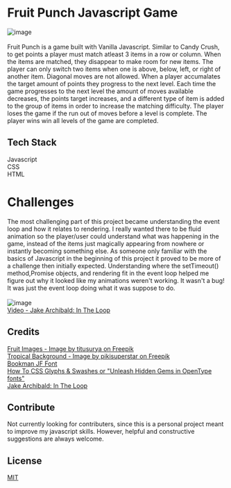 # Fruit Punch Javascript Game

![image](https://user-images.githubusercontent.com/63067781/192017692-39cc9edf-cc6f-4066-b695-434ead2edaca.png)
<br />
<br />
Fruit Punch is a game built with Vanilla Javascript. Similar to Candy Crush, to get points a player must match atleast 3 items in a row or column. When the items are matched, they disappear to make room for new items. The player can only switch two items when one is above, below, left, or right of another item. Diagonal moves are not allowed. When a player accumalates the target amount of points they progress to the next level. Each time the game progresses to the next level the amount of moves available decreases, the points target increases, and a different type of item is added to the group of items in order to increase the matching difficulty. The player loses the game if the run out of moves before a level is complete. The player wins win all levels of the game are completed. 

## Tech Stack

Javascript<br />
CSS<br />
HTML<br />

# Challenges

The most challenging part of this project became understanding the event loop and how it relates to rendering. I really wanted there to be fluid animation so the player/user could understand what was happening in the game, instead of the items just magically appearing from nowhere or instantly becoming something else. As someone only familiar with the basics of Javascript in the beginning of this project it proved to be more of a challenge then initially expected. Understanding where the setTimeout() method,Promise objects, and rendering fit in the event loop helped me figure out why it looked like my animations weren't working. It wasn't a bug! It was just the event loop doing what it was suppose to do.
<br />
<br />
![image](https://user-images.githubusercontent.com/63067781/192014137-c48240d2-442b-47a2-80a7-bce31342c2a2.png)
<br />
[Video - Jake Archibald: In The Loop](https://youtu.be/cCOL7MC4Pl0)

## Credits

[Fruit Images - Image by titusurya on Freepik](https://www.freepik.com/free-vector/coloured-fruit-icons_942941.htm#page=2&position=39&from_view=undefined)<br />
[Tropical Background - Image by pikisuperstar on Freepik](https://www.freepik.com/free-vector/tropical-landscape-background-zoom_9146948.htm#&position=1&from_view=undefined)<br />
[Bookman JF Font](https://fonts.adobe.com/fonts/bookman-jf)<br />
[How To CSS Glyphs & Swashes or "Unleash Hidden Gems in OpenType fonts"](https://blog.adobe.com/en/publish/2018/07/02/unleash-hidden-gems-opentype-fonts)<br />
[Jake Archibald: In The Loop](https://youtu.be/cCOL7MC4Pl0)

## Contribute
Not currently looking for contributers, since this is a personal project meant to improve my javascript skills. However, helpful 
and constructive suggestions are always welcome.

## License
[MIT](https://choosealicense.com/licenses/mit/)
